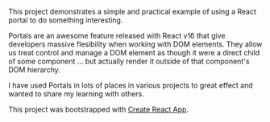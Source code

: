 This project demonstrates a simple and practical example of using a React portal to do something interesting.

Portals are an awesome feature released with React v16 that give developers massive flesibility
when working with DOM elements. They allow us treat control and manage a DOM element as though
it were a direct child of some component ... but actually render it outside of that component's
DOM hierarchy.

I have used Portals in lots of places in various projects to great effect and wanted to share my learning
with others.

This project was bootstrapped with [Create React App](https://github.com/facebookincubator/create-react-app).

